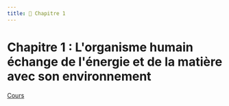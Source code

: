 ```yaml
---
title: 🧊 Chapitre 1
---
```


# Chapitre 1 : L'organisme humain échange de l'énergie et de la matière avec son environnement

[Cours](https://cdn-file.pearltrees.com/88/42/20/884220f9585e91d990ff86a75b2014c5.bin?response-content-disposition=inline%3B%20filename%3D%22Fichier.pdf%22&response-content-type=application%2Fpdf&X-Amz-Algorithm=AWS4-HMAC-SHA256&X-Amz-Date=20250913T142149Z&X-Amz-SignedHeaders=host&X-Amz-Expires=3600&X-Amz-Credential=AKIA4SMJHWBJF2UEZM6E%2F20250913%2Feu-west-1%2Fs3%2Faws4_request&X-Amz-Signature=dd58631fb5ae1cec2f2a1b218afb21cbfcbe42278c8b9dc3ef7358ff47d549c7)
